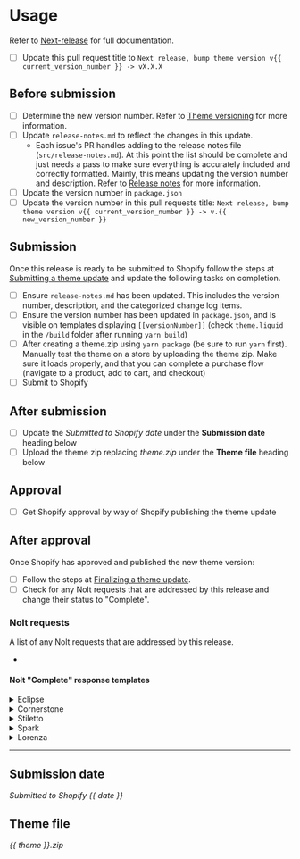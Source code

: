 # Usage

Refer to [Next-release]([https://www.notion.so/fluorescentdesigninc/Next-release-941a304da9674a549a63a2c93743ecff?pvs=4](https://www.notion.so/fluorescentdesigninc/GitHub-branches-941a304da9674a549a63a2c93743ecff?pvs=4#191835388f1c80ebbb23dd788fc61668)) for full documentation.

- [ ] Update this pull request title to `Next release, bump theme version v{{ current_version_number }} -> vX.X.X`

## Before submission

- [ ] Determine the new version number. Refer to [Theme versioning](https://www.notion.so/fluorescentdesigninc/Theme-versioning-191835388f1c801d8846f5bf74500bcf?pvs=4) for more information.
- [ ] Update `release-notes.md` to reflect the changes in this update.
  - Each issue's PR handles adding to the release notes file (`src/release-notes.md`). At this point the list should be complete and just needs a pass to make sure everything is accurately included and correctly formatted. Mainly, this means updating the version number and description. Refer to [Release notes](https://www.notion.so/fluorescentdesigninc/Release-notes-33639b74d76b425cab224b8b6e09b95f?pvs=4#192835388f1c802dafefe31a13d246ce) for more information.
- [ ] Update the version number in `package.json`
- [ ] Update the version number in this pull requests title: `Next release, bump theme version v{{ current_version_number }} -> v.{{ new_version_number }}`

## Submission

Once this release is ready to be submitted to Shopify follow the steps at [Submitting a theme update](https://www.notion.so/fluorescentdesigninc/Submitting-a-theme-update-8fba3c6a4e2f48479082e1f0a25918b3?pvs=4#192835388f1c8004b948f658659082c4) and update the following tasks on completion.

- [ ] Ensure `release-notes.md` has been updated. This includes the version number, description, and the categorized change log items.
- [ ] Ensure the version number has been updated in `package.json`, and is visible on templates displaying `[[versionNumber]]` (check `theme.liquid` in the `/build` folder after running `yarn build`)
- [ ] After creating a theme.zip using `yarn package` (be sure to run `yarn` first). Manually test the theme on a store by uploading the theme zip. Make sure it loads properly, and that you can complete a purchase flow (navigate to a product, add to cart, and checkout)
- [ ] Submit to Shopify

## After submission

- [ ] Update the _Submitted to Shopify date_ under the **Submission date** heading below
- [ ] Upload the theme zip replacing _theme.zip_ under the **Theme file** heading below

## Approval

- [ ] Get Shopify approval by way of Shopify publishing the theme update

## After approval

Once Shopify has approved and published the new theme version:

- [ ] Follow the steps at [Finalizing a theme update]([https://www.notion.so/fluorescentdesigninc/Making-a-theme-release-5c1cdb412c2a4e52b6ce604ec77329c3?pvs=4](https://www.notion.so/fluorescentdesigninc/Submitting-a-theme-update-8fba3c6a4e2f48479082e1f0a25918b3?pvs=4#e78e069dd19749e2b0ce2adb8e2fb8ac)).
- [ ] Check for any Nolt requests that are addressed by this release and change their status to "Complete".

### Nolt requests

A list of any Nolt requests that are addressed by this release.

- 

#### Nolt "Complete" response templates

<details>
  <summary>Eclipse</summary>
  <p><strong>TODO:</strong> Add the changelog link once we publish one.</p>
  
  ```
  We’ve just published this feature in the newest version of Cornerstone!

  For a complete list of changes, check out Eclipse's changelog here: https://help.fluorescent.co/eclipse/readme/changelog
  And here’s where you’ll want to look for update instructions: https://cornerstone.help.fluorescent.co/theme-updates
  If you have any questions or issues, please message our support team at help@fluorescent.co.

  Thanks for your patience!
  ```
</details>

<details>
  <summary>Cornerstone</summary>
  
  ```
  We’ve just published this feature in the newest version of Cornerstone!

  For a complete list of changes, check out Cornerstone's changelog here: https://help.fluorescent.co/cornerstone/readme/changelog
  And here’s where you’ll want to look for update instructions: https://cornerstone.help.fluorescent.co/theme-updates
  If you have any questions or issues, please message our support team at help@fluorescent.co.

  Thanks for your patience!
  ```
</details>

<details>
  <summary>Stiletto</summary>
  
  ```
  We’ve just published this feature in the newest version of Stiletto!

  For a complete list of changes, check out Stiletto's changelog here: https://fluorescent.co/help/stiletto/changelog
  And here’s where you’ll want to look for update instructions: https://fluorescent.co/help/stiletto/theme-update
  If you have any questions or issues, please message our support team at help@fluorescent.co.

  Thanks for your patience!
  ```
</details>

<details>
  <summary>Spark</summary>

  ```
  We’ve just published this feature in the newest version of Spark!

  For a complete list of changes, check out Spark's changelog here: https://fluorescent.co/help/spark/changelog
  And here’s where you’ll want to look for update instructions: https://fluorescent.co/help/spark/theme-update
  If you have any questions or issues, please message our support team at help@fluorescent.co.

  Thanks for your patience!
  ```
</details>

<details>
  <summary>Lorenza</summary>
  
  ```
  We’ve just published this feature in the newest version of Lorenza!
  For a complete list of changes, check out Spark's changelog here: https://fluorescent.co/help/lorenza/changelog
  And here’s where you’ll want to look for update instructions: https://fluorescent.co/help/lorenza/theme-update
  If you have any questions or issues, please message our support team at help@fluorescent.co.
  Thanks for your patience!
  ```
</details>

---

## Submission date

_Submitted to Shopify {{ date }}_

## Theme file

_{{ theme }}.zip_
